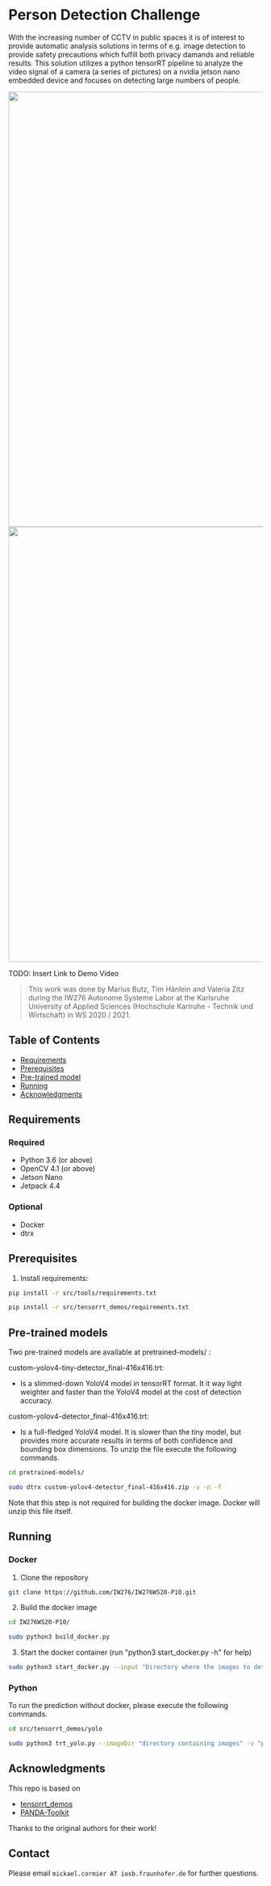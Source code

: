 # Person Detection Challenge

With the increasing number of CCTV in public spaces it is of interest to provide automatic analysis solutions in terms of e.g. image detection to provide safety precautions which fulfill both privacy damands and reliable results.
This solution utilizes a python tensorRT pipeline to analyze the video signal of a camera (a series of pictures) on a nvidia jetson nano embedded device and focuses on detecting large numbers of people.

<p align="center">
  <img src="doc/img/undetected.gif" width="861" />
  <img src="doc/img/detected.gif" width="861" />
  
</p>
TODO: Insert Link to Demo Video

> This work was done by Marius Butz, Tim Hänlein and Valeria Zitz during the IW276 Autonome Systeme Labor at the Karlsruhe University of Applied Sciences (Hochschule Karlruhe - Technik und Wirtschaft) in WS 2020 / 2021. 

## Table of Contents

* [Requirements](#requirements)
* [Prerequisites](#prerequisites)
* [Pre-trained model](#pre-trained-models)
* [Running](#running)
* [Acknowledgments](#acknowledgments)

## Requirements
### Required
* Python 3.6 (or above)
* OpenCV 4.1 (or above)
* Jetson Nano
* Jetpack 4.4
### Optional
* Docker
* dtrx

## Prerequisites
1. Install requirements:
```bash
pip install -r src/tools/requirements.txt
```
```bash
pip install -r src/tensorrt_demos/requirements.txt
```

## Pre-trained models <a name="pre-trained-models"/>

Two pre-trained models are available at pretrained-models/ :

custom-yolov4-tiny-detector_final-416x416.trt:
* Is a slimmed-down YoloV4 model in tensorRT format. It it way light weighter and faster than the YoloV4 model at the cost of detection accuracy.

custom-yolov4-detector_final-416x416.trt:
* Is a full-fledged YoloV4 model. It is slower than the tiny model, but provides more accurate results in terms of both confidence and bounding box dimensions.
To unzip the file execute the following commands.
```bash
cd pretrained-models/
```
```bash
sudo dtrx custom-yolov4-detector_final-416x416.zip -v -n -f
```

Note that this step is not required for building the docker image. Docker will unzip this file itself.

## Running
### Docker
1. Clone the repository
```bash
git clone https://github.com/IW276/IW276WS20-P10.git
```
2. Build the docker image
```bash
cd IW276WS20-P10/
```
```bash
sudo python3 build_docker.py
```
3. Start the docker container (run "python3 start_docker.py -h" for help)
```bash
sudo python3 start_docker.py --input "Directory where the images to detect are stored" --output "Directory where the output is stored" --image "name and tag of the docker container to run" --valid-json "Path to the valid json file" [--tiny] [--write_images]
```
### Python
To run the prediction without docker, please execute the following commands.
```bash
cd src/tensorrt_demos/yolo
```
```bash
sudo python3 trt_yolo.py --imageDir "directory containing images" -v "path to ground truth coco json" -m "path to tensorrt model" [--write_images] [--image_output "directory where the images with bounding boxes should be stored (only when --write_images is enabled)" Default: "/home/out/images"] [--result_json "path to the json, which contains all detected annotations" Default: "/home/out/result.json"] [--confidence_threshhold Default: 0.3] [--activate_display]
```


## Acknowledgments

This repo is based on
  - [tensorrt_demos](https://github.com/jkjung-avt/tensorrt_demos)
  - [PANDA-Toolkit](https://github.com/GigaVision/PANDA-Toolkit)

Thanks to the original authors for their work!

## Contact
Please email `mickael.cormier AT iosb.fraunhofer.de` for further questions.
